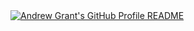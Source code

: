 <a href="https://github.com/pleomoreno/pleomoreno">
  <picture>
    <source media="(prefers-color-scheme: dark)" srcset="https://raw.githubusercontent.com/pleomoreno/pleomoreno/main/dark_mode.svg">
    <img alt="Andrew Grant's GitHub Profile README" src="https://raw.githubusercontent.com/pleomoreno/pleomoreno/main/light_mode.svg">
  </picture>
</a>

